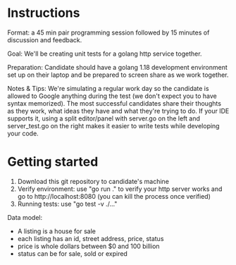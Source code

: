 # Instructions

Format: a 45 min pair programming session followed by 15 minutes of discussion and feedback.

Goal: We'll be creating unit tests for a golang http service together.

Preparation: Candidate should have a golang 1.18 development environment set up on their laptop and be prepared to screen share as we work together.

Notes & Tips: We're simulating a regular work day so the candidate is allowed to Google anything during the test (we don't expect you to have syntax memorized). The most successful candidates share their thoughts as they work, what ideas they have and what they're trying to do. If your IDE supports it, using a split editor/panel with server.go on the left and server_test.go on the right makes it easier to write tests while developing your code.

# Getting started
1. Download this git repository to candidate's machine
2. Verify environment: use "go run ." to verify your http server works and go to http://localhost:8080 (you can kill the process once verified)
3. Running tests: use "go test -v ./..."

Data model:
- A listing is a house for sale
- each listing has an id, street address, price, status
- price is whole dollars between $0 and 100 billion
- status can be for sale, sold or expired
